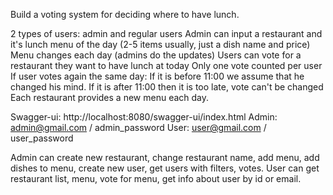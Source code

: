 Build a voting system for deciding where to have lunch.

2 types of users: admin and regular users
Admin can input a restaurant and it's lunch menu of the day (2-5 items usually, just a dish name and price)
Menu changes each day (admins do the updates)
Users can vote for a restaurant they want to have lunch at today
Only one vote counted per user
If user votes again the same day:
If it is before 11:00 we assume that he changed his mind.
If it is after 11:00 then it is too late, vote can't be changed
Each restaurant provides a new menu each day.

Swagger-ui: http://localhost:8080/swagger-ui/index.html
Admin: admin@gmail.com / admin_password
User: user@gmail.com / user_password

Admin can create new restaurant, change restaurant name, add menu, add dishes to menu, create new user, get users with filters, votes.
User can get restaurant list, menu, vote for menu, get info about user by id or email.